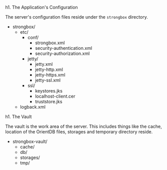 h1. The Application's Configuration

The server's configuration files reside under the `strongbox` directory.

* strongbox/
  * etc/
    * conf/
      * strongbox.xml
      * security-authentication.xml
      * security-authorization.xml
    * jetty/
      * jetty.xml
      * jetty-http.xml
      * jetty-https.xml
      * jetty-ssl.xml
    * ssl/
      * keystores.jks
      * localhost-client.cer
      * truststore.jks
   * logback.xml

h1. The Vault

The vault is the work area of the server. This includes things like the cache, location of the OrientDB files, storages and temporary directory reside.

* strongbox-vault/
  * cache/
  * db/
  * storages/
  * tmp/
